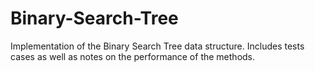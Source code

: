 # Binary-Search-Tree
Implementation of the Binary Search Tree data structure. Includes tests cases as well as notes on the performance of the methods. 
